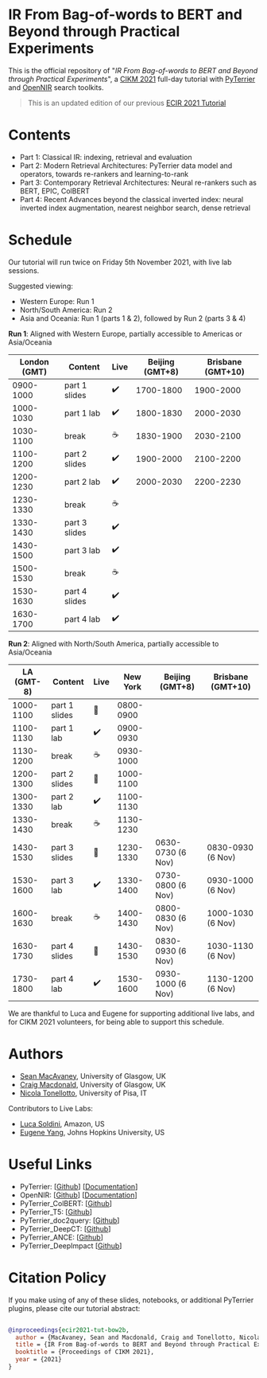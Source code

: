 # IR From Bag-of-words to BERT and Beyond through Practical Experiments

This is the official repository of "*IR From Bag-of-words to BERT and Beyond through Practical Experiments*", a [CIKM 2021](https://www.cikm2021.org/) full-day tutorial with [PyTerrier](https://github.com/terrier-org/pyterrier) and [OpenNIR](https://opennir.net) search toolkits.

> This is an updated edition of our previous [ECIR 2021 Tutorial](https://github.com/terrier-org/ecir2021tutorial)

# Contents

* Part 1: Classical IR: indexing, retrieval and evaluation 
* Part 2: Modern Retrieval Architectures: PyTerrier data model and operators, towards re-rankers and learning-to-rank
* Part 3: Contemporary Retrieval Architectures: Neural re-rankers such as BERT, EPIC, ColBERT
* Part 4: Recent Advances beyond the classical inverted index: neural inverted index augmentation, nearest neighbor search, dense retrieval


# Schedule

Our tutorial will run twice on Friday 5th November 2021, with live lab sessions.

 Suggested viewing:
  - Western Europe: Run 1
  - North/South America: Run 2
  - Asia and Oceania: Run 1 (parts 1 & 2), followed by Run 2 (parts 3 & 4)

**Run 1**: Aligned with Western Europe, partially accessible to Americas or Asia/Oceania

| London (GMT) | Content | Live | Beijing (GMT+8) | Brisbane (GMT+10)|
|-----|---------|---|-----------------|-----------------|
| 0900-1000 | part 1 slides | :heavy_check_mark: | 1700-1800 | 1900-2000 |
| 1000-1030 | part 1 lab | :heavy_check_mark:    | 1800-1830 | 2000-2030 |
| 1030-1100 | break | ☕                         | 1830-1900 | 2030-2100 |
| 1100-1200 | part 2 slides | :heavy_check_mark: | 1900-2000 | 2100-2200 |
| 1200-1230 | part 2 lab | :heavy_check_mark:    | 2000-2030 | 2200-2230 |
| 1230-1330 | break | ☕                         | 
| 1330-1430 | part 3 slides | :heavy_check_mark: |
| 1430-1500 | part 3 lab | :heavy_check_mark:    |
| 1500-1530 | break | ☕                         |
| 1530-1630 | part 4 slides | :heavy_check_mark: |
| 1630-1700 | part 4 lab | :heavy_check_mark:    |

**Run 2**: Aligned with North/South America, partially accessible to Asia/Oceania


| LA (GMT-8) | Content | Live | New York | Beijing (GMT+8) | Brisbane (GMT+10)|
|-----|-------|--|------|-----------|-----------------------|
| 1000-1100 | part 1 slides | 🎥              | 0800-0900 |
| 1100-1130 | part 1 lab | :heavy_check_mark: | 0900-0930 |
| 1130-1200 | break | ☕                      | 0930-1000 |
| 1200-1300 | part 2 slides  | 🎥             | 1000-1100 |
| 1300-1330 | part 2 lab | :heavy_check_mark: | 1100-1130 |
| 1330-1430 | break | ☕                      | 1130-1230 |
| 1430-1530 | part 3 slides  | 🎥             | 1230-1330 | 0630-0730 (6 Nov) | 0830-0930 (6 Nov) |
| 1530-1600 | part 3 lab | :heavy_check_mark: | 1330-1400 | 0730-0800 (6 Nov) | 0930-1000 (6 Nov) |
| 1600-1630 | break | ☕                      | 1400-1430 | 0800-0830 (6 Nov) | 1000-1030 (6 Nov) |
| 1630-1730 | part 4 slides  | 🎥             | 1430-1530 | 0830-0930 (6 Nov) | 1030-1130 (6 Nov) |
| 1730-1800 | part 4 lab | :heavy_check_mark: | 1530-1600 | 0930-1000 (6 Nov) | 1130-1200 (6 Nov) |

We are thankful to Luca and Eugene for supporting additional live labs, and for CIKM 2021 volunteers, for being able to support this schedule.

# Authors

* [Sean MacAvaney](https://macavaney.us), University of Glasgow, UK
* [Craig Macdonald](http://www.dcs.gla.ac.uk/~craigm/), University of Glasgow, UK
* [Nicola Tonellotto](http://tonellotto.github.io), University of Pisa, IT

Contributors to Live Labs:

* [Luca Soldini](https://soldaini.net/), Amazon, US
* [Eugene Yang](https://www.eugene.zone/), Johns Hopkins University, US



# Useful Links

 - PyTerrier: [[Github](https://github.com/terrier-org/pyterrier)] [[Documentation](https://pyterrier.readthedocs.io/en/latest/)]
 - OpenNIR: [[Github](https://github.com/Georgetown-IR-Lab/OpenNIR)] [[Documentation](https://opennir.net/)]
 - PyTerrier_ColBERT: [[Github](https://github.com/terrierteam/pyterrier_colbert)]
 - PyTerrier_T5: [[Github](https://github.com/terrierteam/pyterrier_t5)]
 - PyTerrier_doc2query: [[Github](https://github.com/terrierteam/pyterrier_doc2query)]
 - PyTerrier_DeepCT: [[Github](https://github.com/terrierteam/pyterrier_deepct)]
 - PyTerrier_ANCE: [[Github](https://github.com/terrierteam/pyterrier_ance)]
 - PyTerrier_DeepImpact [[Github](https://github.com/terrierteam/pyterrier_deepimpact)]

# Citation Policy

If you make using of any of these slides, notebooks, or additional PyTerrier plugins, please cite our tutorial abstract:

```bibtex

@inproceedings{ecir2021-tut-bow2b,
  author = {MacAvaney, Sean and Macdonald, Craig and Tonellotto, Nicola},
  title = {IR From Bag-of-words to BERT and Beyond through Practical Experiments: A CIKM 2021 tutorial with PyTerrier and OpenNIR},
  booktitle = {Proceedings of CIKM 2021},
  year = {2021}
}

```
